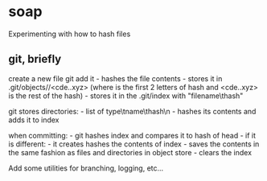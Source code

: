 # soap
Experimenting with how to hash files

## git, briefly
create a new file
git add it
	- hashes the file contents
	- stores it in .git/objects/<ab>/<cde..xyz> (where <ab> is the first 2 letters of hash and <cde..xyz> is the rest of the hash)
	- stores it in the .git/index with "filename\thash"

git stores directories:
	- list of type\tname\thash\n
	- hashes its contents and adds it to index
	
when committing:
	- git hashes index and compares it to hash of head
	- if it is different:
		- it creates hashes the contents of index
		- saves the contents in the same fashion as files and directories in object store
		- clears the index
		
Add some utilities for branching, logging, etc...
